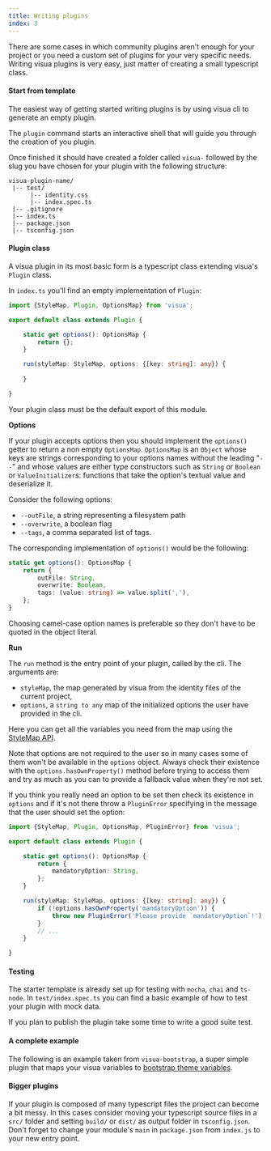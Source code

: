 ```yaml
---
title: Writing plugins
index: 3
---
```


There are some cases in which community plugins aren't enough for your project or you need a custom set of plugins for
your very specific needs. Writing visua plugins is very easy, just matter of creating a small typescript class.

#### Start from template

The easiest way of getting started writing plugins is by using visua cli to generate an empty plugin.

The `plugin` command starts an interactive shell that will guide you through the creation of you plugin.

Once finished it should have created a folder called `visua-` followed by the slug you have chosen for your plugin with the following structure:

```
visua-plugin-name/
 |-- test/
      |-- identity.css
      |-- index.spec.ts
 |-- .gitignore
 |-- index.ts
 |-- package.json
 |-- tsconfig.json
```

#### Plugin class

A visua plugin in its most basic form is a typescript class extending visua's `Plugin` class.

In `index.ts` you'll find an empty implementation of `Plugin`: 

```typescript
import {StyleMap, Plugin, OptionsMap} from 'visua';

export default class extends Plugin {

    static get options(): OptionsMap {
        return {};
    }

    run(styleMap: StyleMap, options: {[key: string]: any}) {
        
    }

}
```

Your plugin class must be the default export of this module.

**Options**

If your plugin accepts options then you should implement the `options()` getter to return a non empty `OptionsMap`.
`OptionsMap` is an `Object` whose keys are strings corresponding to your options names without the leading "`--`"
and whose values are either type constructors such as `String` or `Boolean` or `ValueInitializer`s: functions that take
the option's textual value and deserialize it.

Consider the following options:

- `--outFile`, a string representing a filesystem path
- `--overwrite`, a boolean flag
- `--tags`, a comma separated list of tags.

The corresponding implementation of `options()` would be the following:

```typescript
static get options(): OptionsMap {
    return {
        outFile: String,
        overwrite: Boolean,
        tags: (value: string) => value.split(','),
    };
}
```

Choosing camel-case option names is preferable so they don't have to be quoted in the object literal.

**Run**

The `run` method is the entry point of your plugin, called by the cli. The arguments are:

- `styleMap`, the map generated by visua from the identity files of the current project,
- `options`, a `string to any` map of the initialized options the user have provided in the cli.

Here you can get all the variables you need from the map using the [StyleMap API](https://visua.io/reference/style-map).

Note that options are not required to the user so in many cases some of them won't be available in the `options` object.
Always check their existence with the `options.hasOwnProperty()` method before trying to access them and try as much as 
you can to provide a fallback value when they're not set.

If you think you really need an option to be set then check its existence in `options` and if it's not there
throw a `PluginError` specifying in the message that the user should set the option:

```typescript
import {StyleMap, Plugin, OptionsMap, PluginError} from 'visua';

export default class extends Plugin {

    static get options(): OptionsMap {
        return {
            mandatoryOption: String,
        };
    }

    run(styleMap: StyleMap, options: {[key: string]: any}) {
        if (!options.hasOwnProperty('mandatoryOption')) {
            throw new PluginError('Please provide `mandatoryOption`!');
        }
        // ...
    }

}
```

#### Testing

The starter template is already set up for testing with `mocha`, `chai` and `ts-node`. In `test/index.spec.ts` you can
find a basic example of how to test your plugin with mock data.

If you plan to publish the plugin take some time to write a good suite test.

#### A complete example

The following is an example taken from `visua-bootstrap`, a super simple plugin that maps your visua variables 
to [bootstrap theme variables](https://getbootstrap.com/docs/4.1/getting-started/theming/#variable-defaults).

#### Bigger plugins

If your plugin is composed of many typescript files the project can become a bit messy. In this cases consider moving
your typescript source files in a `src/` folder and setting `build/` or `dist/` as output folder in `tsconfig.json`.
Don't forget to change your module's `main` in `package.json` from `index.js` to your new entry point.